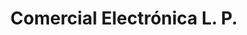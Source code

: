 ---
title: "Comercial Electrónica L. P."
url: /tarragona/comercial-electronica-l-p/
shop: Elektronik
---